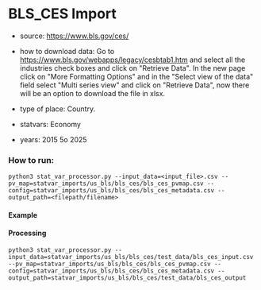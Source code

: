 # BLS_CES Import

- source: https://www.bls.gov/ces/ 

- how to download data: Go to https://www.bls.gov/webapps/legacy/cesbtab1.htm and select all the industries check boxes and click on "Retrieve Data".
In the new page click on "More Formatting Options" and in the "Select view of the data" field select "Multi series view" and click on "Retrieve Data", now there will be an option to download the file in xlsx.

- type of place: Country.

- statvars: Economy

- years: 2015 5o 2025


### How to run:

`python3 stat_var_processor.py --input_data=<input_file>.csv --pv_map=statvar_imports/us_bls/bls_ces/bls_ces_pvmap.csv --config=statvar_imports/us_bls/bls_ces/bls_ces_metadata.csv --output_path=<filepath/filename>`

#### Example
#### Processing
`python3 stat_var_processor.py --input_data=statvar_imports/us_bls/bls_ces/test_data/bls_ces_input.csv --pv_map=statvar_imports/us_bls/bls_ces/bls_ces_pvmap.csv --config=statvar_imports/us_bls/bls_ces/bls_ces_metadata.csv --output_path=statvar_imports/us_bls/bls_ces/test_data/bls_ces_output`
